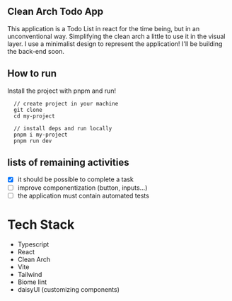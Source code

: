 ## Clean Arch Todo App

This application is a Todo List in react for the time being, but in an unconventional way. Simplifying the clean arch a little to use it in the visual layer. I use a minimalist design to represent the application! I'll be building the back-end soon.

## How to run

Install the project with pnpm and run!

```
  // create project in your machine
  git clone
  cd my-project 

  // install deps and run locally
  pnpm i my-project 
  pnpm run dev 
```
## lists of remaining activities 

- [x] it should be possible to complete a task
- [ ] improve componentization (button, inputs...)
- [ ] the application must contain automated tests 

# Tech Stack

- Typescript
- React
- Clean Arch
- Vite
- Tailwind
- Biome lint
- daisyUI (customizing components)